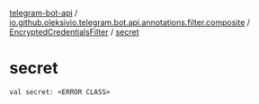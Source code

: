 [telegram-bot-api](../../index.md) / [io.github.oleksivio.telegram.bot.api.annotations.filter.composite](../index.md) / [EncryptedCredentialsFilter](index.md) / [secret](./secret.md)

# secret

`val secret: <ERROR CLASS>`